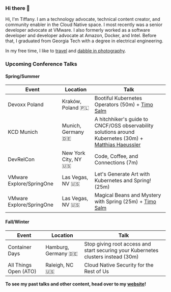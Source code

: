 ### Hi there 👋

Hi, I'm Tiffany. I am a technology advocate, technical content creator, and community enabler in the Cloud Native space. I most recently was a senior developer advocate at VMware. I also formerly worked as a software developer and developer advocate at Amazon, Docker, and Intel. Before that, I graduated from Georgia Tech with a degree in electrical engineering. 

In my free time, I like to [travel](https://instagram.com/_tiffanyfay_) and [dabble in photography](https://instagram.com/tiffanyfayj).

### Upcoming Conference Talks

#### Spring/Summer
| Event | Location | Talk |
| -------- | -------- | -------- |
Devoxx Poland | Kraków, Poland 🇵🇱 | Bootiful Kubernetes Operators (50m) + [Timo Salm](https://timosalm.github.io)
KCD Munich | Munich, Germany 🇩🇪 | A hitchhiker's guide to CNCF/OSS observability solutions around Kubernetes (30m) + [Matthias Haeussler](https://www.linkedin.com/in/matthiashaeussler/)
DevRelCon | New York City, NY 🇺🇸 | Code, Coffee, and Connections (7m)
VMware Explore/SpringOne | Las Vegas, NV 🇺🇸 | Let's Generate Art with Kubernetes and Spring! (25m)
VMware Explore/SpringOne | Las Vegas, NV 🇺🇸 | Magical Beans and Mystery with Spring (25m) + [Timo Salm](https://timosalm.github.io)

#### Fall/Winter
| Event | Location | Talk |
| -------- | -------- | -------- |
Container Days | Hamburg, Germany 🇩🇪 | Stop giving root access and start securing your Kubernetes clusters instead (30m)
All Things Open (ATO) | Raleigh, NC 🇺🇸 | Cloud Native Security for the Rest of Us

**To see my past talks and other content, head over to my [website](https://www.tiffanyfay.dev)!**


<!--
**tiffanyfay/tiffanyfay** is a ✨ _special_ ✨ repository because its `README.md` (this file) appears on your GitHub profile.

Here are some ideas to get you started:

- 🔭 I’m currently working on ...
- 🌱 I’m currently learning ...
- 👯 I’m looking to collaborate on ...
- 🤔 I’m looking for help with ...
- 💬 Ask me about ...
- 📫 How to reach me: ...
- 😄 Pronouns: ...
- ⚡ Fun fact: ...
-->
